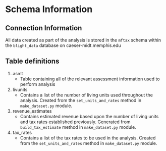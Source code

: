 Schema Information
===========================

Connection Information
---------------------------
All data created as part of the analysis is stored in the `mftax` schema within the `blight_data` database on caeser-midt.memphis.edu

Table definitions
---------------------------

1. asmt
    * Table containing all of the relevant assessment information used to perform analysis
2. livunits
    * Contains a list of the number of living units used throughout the analysis. Created from the `set_units_and_rates` method in `make_dataset.py` module.
3. revenue_estimates
    * Contains estimated revenue based upon the number of living units and tax rates established previously. Generated from `build_tax_estimate` method in `make_dataset.py` module.
4. tax_rates
    * Contains a list of the tax rates to be used in the analysis. Created from the `set_units_and_rates` method in `make_dataset.py` module.
